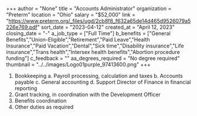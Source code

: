 +++
author = "None"
title = "Accounts Administrator"
organization = "Preterm"
location = "Ohio"
salary = "$52,000"
link = "https://www.preterm.org/_files/ugd/2cb8f8_f632a65de14d465d9526079a5226e769.pdf"
sort_date = "2023-04-12"
created_at = "April 12, 2023"
closing_date = "-"
a_job_type = ["Full Time"]
b_benefits = ["General Benefits","Union-Eligible","Retirement","Paid Leave","Health Insurance","Paid Vacation","Dental","Sick time","Disability insurance","Life insurance","Trans health","Intersex health benefits","Abortion procedure funding"]
c_feedback = ""
aa_degrees_required = "No degree required"
thumbnail = "../../images/Logo01purple_97413600.png"
+++
1. Bookkeeping
a. Payroll processing, calculation and taxes
b. Accounts payable
c. General accounting
d. Support Director of Finance in financial reporting
2. Grant tracking, in coordination with the Development Officer
3. Benefits coordination
4. Other duties as required